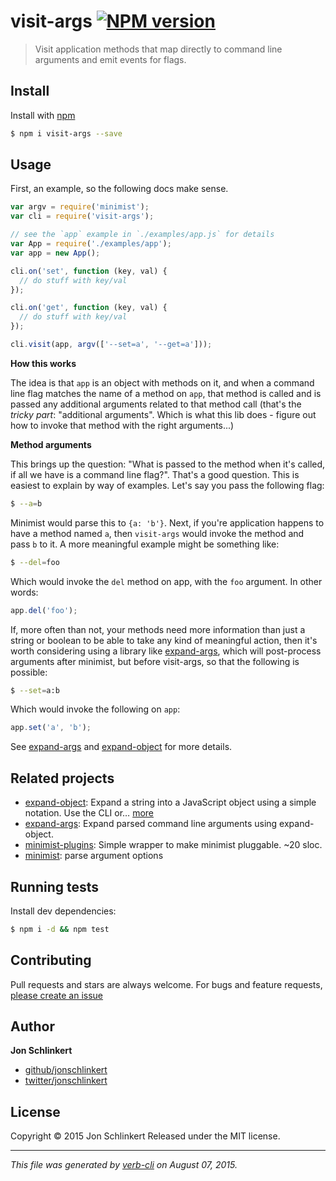 # visit-args [![NPM version](https://badge.fury.io/js/visit-args.svg)](http://badge.fury.io/js/visit-args)

> Visit application methods that map directly to command line arguments and emit events for flags.

## Install

Install with [npm](https://www.npmjs.com/)

```sh
$ npm i visit-args --save
```

## Usage

First, an example, so the following docs make sense.

```js
var argv = require('minimist');
var cli = require('visit-args');

// see the `app` example in `./examples/app.js` for details
var App = require('./examples/app');
var app = new App();

cli.on('set', function (key, val) {
  // do stuff with key/val 
});

cli.on('get', function (key, val) {
  // do stuff with key/val
});

cli.visit(app, argv(['--set=a', '--get=a']));
```

**How this works**

The idea is that `app` is an object with methods on it, and when a command line flag matches the name of a method on `app`, that method is called and is passed any additional arguments related to that method call (that's the _tricky part_: "additional arguments". Which is what this lib does - figure out how to invoke that method with the right arguments...)

**Method arguments**

This brings up the question: "What is passed to the method when it's called, if all we have is a command line flag?". That's a good question. This is easiest to explain by way of examples. Let's say you pass the following flag:

```sh
$ --a=b
```

Minimist would parse this to `{a: 'b'}`. Next, if you're application happens to have a method named `a`, then `visit-args` would invoke the method and pass `b` to it. A more meaningful example might be something like:

```sh
$ --del=foo
```

Which would invoke the `del` method on app, with the `foo` argument. In other words:

```js
app.del('foo');
```

If, more often than not, your methods need more information than just a string or boolean to be able to take any kind of meaningful action, then it's worth considering using a library like [expand-args](https://github.com/jonschlinkert/expand-args), which will post-process arguments after minimist, but before visit-args, so that the following is possible:

```sh
$ --set=a:b
```

Which would invoke the following on `app`:

```js
app.set('a', 'b');
```

See [expand-args](https://github.com/jonschlinkert/expand-args) and [expand-object](https://github.com/jonschlinkert/expand-object) for more details.

## Related projects

* [expand-object](https://github.com/jonschlinkert/expand-object): Expand a string into a JavaScript object using a simple notation. Use the CLI or… [more](https://github.com/jonschlinkert/expand-object)
* [expand-args](https://github.com/jonschlinkert/expand-args): Expand parsed command line arguments using expand-object.
* [minimist-plugins](https://github.com/jonschlinkert/minimist-plugins): Simple wrapper to make minimist pluggable. ~20 sloc.
* [minimist](https://github.com/substack/minimist): parse argument options

## Running tests

Install dev dependencies:

```sh
$ npm i -d && npm test
```

## Contributing

Pull requests and stars are always welcome. For bugs and feature requests, [please create an issue](https://github.com/jonschlinkert/visit-args/issues/new)

## Author

**Jon Schlinkert**

+ [github/jonschlinkert](https://github.com/jonschlinkert)
+ [twitter/jonschlinkert](http://twitter.com/jonschlinkert)

## License

Copyright © 2015 Jon Schlinkert
Released under the MIT license.

***

_This file was generated by [verb-cli](https://github.com/assemble/verb-cli) on August 07, 2015._